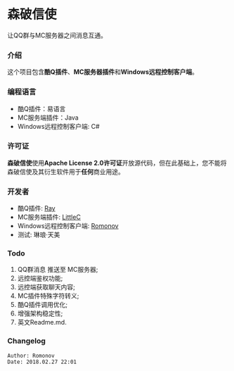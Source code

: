 # 森破信使 
让QQ群与MC服务器之间消息互通。 

### 介绍 
这个项目包含**酷Q插件**、**MC服务器插件**和**Windows远程控制客户端**。 

### 编程语言 
* 酷Q插件：易语言 
* MC服务端插件：Java 
* Windows远程控制客户端: C# 

### 许可证 
**森破信使**使用**Apache License 2.0许可证**开放源代码，但在此基础上，您不能将森破信使及其衍生软件用于**任何**商业用途。

### 开发者 
* 酷Q插件: [Ray](https://www.r-ay.cn/ "前往Ray的博客")
* MC服务端插件: [LittleC](https://xiaoc.ml/ "前往小C的站点")
* Windows远程控制客户端: [Romonov](http://www.romonov.com/ "前往浅墨小站")
* 测试: 琳琅·天美

### Todo 
1. QQ群消息 推送至 MC服务器; 
2. 远控端鉴权功能; 
3. 远控端获取聊天内容; 
4. MC插件特殊字符转义; 
5. 酷Q插件调用优化; 
6. 增强架构稳定性; 
7. 英文Readme.md.

### Changelog
```
Author: Romonov
Date: 2018.02.27 22:01
```
